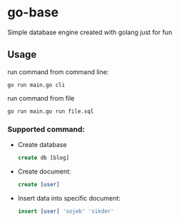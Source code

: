 # go-base

Simple database engine created with golang just for fun

## Usage

run command from command line:

```
go run main.go cli
```

run command from file

```
go run main.go run file.sql
```

### Supported command:

- Create database
  ```sql
  create db [blog]
  ```
- Create document:

  ```sql
  create [user]
  ```

- Insert data into specific document:

  ```sql
  insert [user] 'sojeb' 'sikder'
  ```
